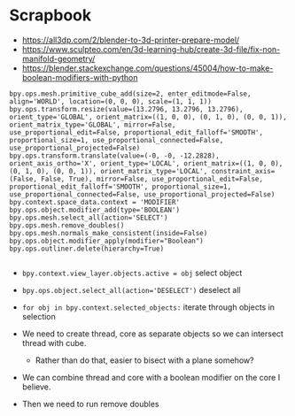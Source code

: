 # Scrapbook 

- https://all3dp.com/2/blender-to-3d-printer-prepare-model/
- https://www.sculpteo.com/en/3d-learning-hub/create-3d-file/fix-non-manifold-geometry/
- https://blender.stackexchange.com/questions/45004/how-to-make-boolean-modifiers-with-python

```
bpy.ops.mesh.primitive_cube_add(size=2, enter_editmode=False, align='WORLD', location=(0, 0, 0), scale=(1, 1, 1))
bpy.ops.transform.resize(value=(13.2796, 13.2796, 13.2796), orient_type='GLOBAL', orient_matrix=((1, 0, 0), (0, 1, 0), (0, 0, 1)), orient_matrix_type='GLOBAL', mirror=False, use_proportional_edit=False, proportional_edit_falloff='SMOOTH', proportional_size=1, use_proportional_connected=False, use_proportional_projected=False)
bpy.ops.transform.translate(value=(-0, -0, -12.2828), orient_axis_ortho='X', orient_type='LOCAL', orient_matrix=((1, 0, 0), (0, 1, 0), (0, 0, 1)), orient_matrix_type='LOCAL', constraint_axis=(False, False, True), mirror=False, use_proportional_edit=False, proportional_edit_falloff='SMOOTH', proportional_size=1, use_proportional_connected=False, use_proportional_projected=False)
bpy.context.space_data.context = 'MODIFIER'
bpy.ops.object.modifier_add(type='BOOLEAN')
bpy.ops.mesh.select_all(action='SELECT')
bpy.ops.mesh.remove_doubles()
bpy.ops.mesh.normals_make_consistent(inside=False)
bpy.ops.object.modifier_apply(modifier="Boolean")
bpy.ops.outliner.delete(hierarchy=True)


```

- `bpy.context.view_layer.objects.active = obj` select object
- `bpy.ops.object.select_all(action='DESELECT')` deselect all
- `for obj in bpy.context.selected_objects:` iterate through objects in selection

- We need to create thread, core as separate objects so we can intersect thread with cube.
    - Rather than do that, easier to bisect with a plane somehow?
- We can combine thread and core with a boolean modifier on the core I believe.
- Then we need to run remove doubles